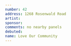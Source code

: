 ```yaml
---
number: 42
address: 1268 Rosenwald Road
artist:
sponsor:
comments: no nearby panels
debuted:
name: Love Our Community
---
```


